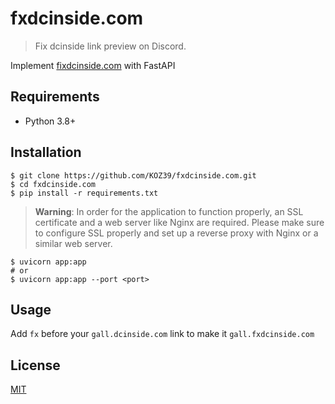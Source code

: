 # fxdcinside.com
> Fix dcinside link preview on Discord.

Implement [fixdcinside.com](https://github.com/iorphx/fixdcinside.com) with FastAPI

## Requirements
- Python 3.8+

## Installation
```
$ git clone https://github.com/KOZ39/fxdcinside.com.git
$ cd fxdcinside.com
$ pip install -r requirements.txt
```

> **Warning**: In order for the application to function properly, an SSL certificate and a web server like Nginx are required. Please make sure to configure SSL properly and set up a reverse proxy with Nginx or a similar web server.

```
$ uvicorn app:app
# or
$ uvicorn app:app --port <port>
```

## Usage
Add `fx` before your `gall.dcinside.com` link to make it `gall.fxdcinside.com`

## License
[MIT](https://github.com/KOZ39/fxdcinside.com/blob/master/LICENSE)
